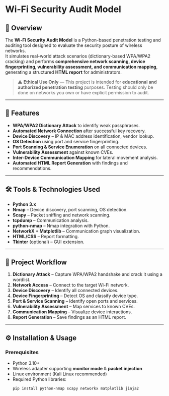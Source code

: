 # Wi-Fi Security Audit Model

## 📌 Overview
The **Wi-Fi Security Audit Model** is a Python-based penetration testing and auditing tool designed to evaluate the security posture of wireless networks.  
It simulates real-world attack scenarios (dictionary-based WPA/WPA2 cracking) and performs **comprehensive network scanning, device fingerprinting, vulnerability assessment, and communication mapping**, generating a structured **HTML report** for administrators.

> ⚠️ **Ethical Use Only** — This project is intended for **educational and authorized penetration testing** purposes. Testing should only be done on networks you own or have explicit permission to audit.

---

## 🚀 Features
- **WPA/WPA2 Dictionary Attack** to identify weak passphrases.
- **Automated Network Connection** after successful key recovery.
- **Device Discovery** – IP & MAC address identification, vendor lookup.
- **OS Detection** using port and service fingerprinting.
- **Port Scanning & Service Enumeration** on all connected devices.
- **Vulnerability Assessment** against known CVEs.
- **Inter-Device Communication Mapping** for lateral movement analysis.
- **Automated HTML Report Generation** with findings and recommendations.

---

## 🛠️ Tools & Technologies Used
- **Python 3.x**
- **Nmap** – Device discovery, port scanning, OS detection.
- **Scapy** – Packet sniffing and network scanning.
- **tcpdump** – Communication analysis.
- **python-nmap** – Nmap integration with Python.
- **NetworkX + Matplotlib** – Communication graph visualization.
- **HTML/CSS** – Report formatting.
- **Tkinter** (optional) – GUI extension.

---

## 📂 Project Workflow
1. **Dictionary Attack** – Capture WPA/WPA2 handshake and crack it using a wordlist.
2. **Network Access** – Connect to the target Wi-Fi network.
3. **Device Discovery** – Identify all connected devices.
4. **Device Fingerprinting** – Detect OS and classify device type.
5. **Port & Service Scanning** – Identify open ports and services.
6. **Vulnerability Assessment** – Map services to known CVEs.
7. **Communication Mapping** – Visualize device interactions.
8. **Report Generation** – Save findings as an HTML report.

---

## ⚙️ Installation & Usage
### Prerequisites
- Python 3.10+
- Wireless adapter supporting **monitor mode** & **packet injection**
- Linux environment (Kali Linux recommended)
- Required Python libraries:
  ```bash
  pip install python-nmap scapy networkx matplotlib jinja2
